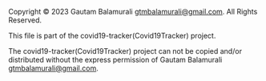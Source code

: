 Copyright © 2023 Gautam Balamurali <gtmbalamurali@gmail.com>.
All Rights Reserved.

This file is part of the covid19-tracker(Covid19Tracker) project.

The covid19-tracker(Covid19Tracker) project can not be copied and/or distributed without the express
permission of Gautam Balamurali <gtmbalamurali@gmail.com>.
